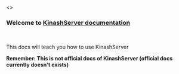 <>
<h3>Welcome to <a href="https://github.com/KinashServer/KinashServer">KinashServer documentation</a></h3>
<br>
<p>This docs will teach you how to use KinashServer</p>
<b>Remember: This is not official docs of KinashServer (official docs currently doesn't exists)</b>
